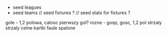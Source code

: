 
+ seed leagues 
+ seed teams
// seed fixtures ?
// seed stats for fixtures ?

gole - 1,2 polowa, calosc
pierwszy gol?
rozne - gosp, gosc, 1,2 pol
strzaly
strzaly celne
kartki
faule
spalone